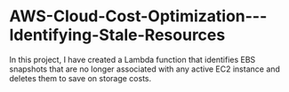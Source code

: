 # AWS-Cloud-Cost-Optimization---Identifying-Stale-Resources
In this project, I have created a Lambda function that identifies EBS snapshots that are no longer associated with any active EC2 instance and deletes them to save on storage costs.
